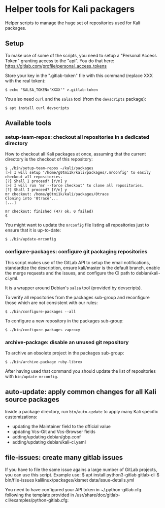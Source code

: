 # Helper tools for Kali packagers

Helper scripts to manage the huge set of repositories used for Kali packages.

## Setup

To make use of some of the scripts, you need to setup a "Personal Access
Token" granting access to the "api". You do that here:
https://gitlab.com/profile/personal_access_tokens

Store your key in the ".gitlab-token" file with this command (replace XXX
with the real token):

```
$ echo "SALSA_TOKEN='XXXX'" >.gitlab-token
```

You also need `curl` and the `salsa` tool (from the `devscripts` package):
```
$ apt install curl devscripts
```

## Available tools

### setup-team-repos: checkout all repositories in a dedicated directory

How to checkout all Kali packages at once, assuming that the current
directory is the checkout of this repository:

```
$ ./bin/setup-team-repos ~/kali/packages
[>] I will setup '/home/g0tmi1k/kali/packages/.mrconfig' to easily checkout all repositories.
[?] Shall I proceed? [Y/n] y
[>] I will run 'mr --force checkout' to clone all repositories.
[?] Shall I proceed? [Y/n] y
mr checkout: /home/g0tmi1k/kali/packages/0trace
Cloning into '0trace'...
[...]

mr checkout: finished (477 ok; 0 failed)
$
```

You might want to update the `mrconfig` file listing all repositories
just to ensure that it is up-to-date:

```
$ ./bin/update-mrconfig
```

### configure-packages: configure git packaging repositories

This script makes use of the GitLab API to setup the email notifications,
standardize the description, ensure kali/master is the default branch,
enable the merge requests and the issues, and configure the CI path
to debian/kali-ci.yml.

It is a wrapper around Debian's `salsa` tool (provided by devscripts).

To verify all repositories from the packages sub-group and reconfigure those
which are not consistent with our rules:
```
$ ./bin/configure-packages --all
```

To configure a new repository in the packages sub-group:
```
$ ./bin/configure-packages zaproxy
```

### archive-package: disable an unused git repository

To archive an obsolete project in the packages sub-group:
```
$ ./bin/archive-package ruby-librex
```

After having used that command you should update the list of repositories
with `bin/update-mrconfig`.

## auto-update: apply common changes for all Kali source packages

Inside a package directory, run `bin/auto-update` to apply many Kali
specific customizations:
- updating the Maintainer field to the official value
- updating Vcs-Git and Vcs-Browser fields
- adding/updating debian/gbp.conf
- adding/updating debian/kali-ci.yaml

## file-issues: create many gitlab issues

If you have to file the same issue agains a large number of GitLab
projects, you can use this script. Example use:
$ apt install python3-gitlab gitlab-cli
$ bin/file-issues kalilinux/packages/kismet data/issue-details.yml

You need to have configured your API token in ~/.python-gitlab.cfg
following the template provided in
/usr/share/doc/gitlab-cli/examples/python-gitlab.cfg:
